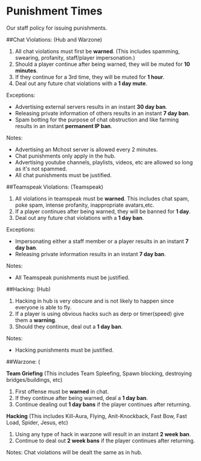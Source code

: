 # Punishment Times
Our staff policy for issuing punishments. 

##Chat Violations: (Hub and Warzone)

1. All chat violations must first be **warned**. (This includes spamming, swearing, profanity, staff/player impersonation.)
2. Should a player continue after being warned, they will be muted for **10 minutes**.
3. If they continue for a 3rd time, they will be muted for **1 hour**.
4. Deal out any future chat violations with a **1 day mute**.

Exceptions:
- Advertising external servers results in an instant **30 day ban**.
- Releasing private information of others results in an instant **7 day ban**.
- Spam botting for the purpose of chat obstruction and like farming results in an instant **permanent IP ban**.

Notes: 
- Advertising an Mchost server is allowed every 2 minutes.
- Chat punishments only apply in the hub.
- Advertising youtube channels, playlists, videos, etc are allowed so long as it's not spammed.
- All chat punishments must be justified.

##Teamspeak Violations: (Teamspeak)

1. All violations in teamspeak must be **warned**. This includes chat spam, poke spam, intense profanity, inappropriate avatars,etc.
2. If a player continues after being warned, they will be banned for **1 day**.
3. Deal out any future chat violations with a **1 day ban**.

Exceptions:
- Impersonating either a staff member or a player results in an instant **7 day ban**.
- Releasing private information results in an instant **7 day ban**.

Notes:
- All Teamspeak punishments must be justified.

##Hacking: (Hub)

1. Hacking in hub is very obscure and is not likely to happen since everyone is able to fly. 
2. If a player is using obvious hacks such as derp or timer(speed) give them a **warning**.
3. Should they continue, deal out a **1 day ban**.

Notes:
- Hacking punishments must be justified.

##Warzone: (

**Team Griefing**
(This includes Team Spleefing, Spawn blocking, destroying bridges/buildings, etc)
1. First offense must be **warned** in chat.
2. If they continue after being warned, deal a **1 day ban**.
3. Continue dealing out **1 day bans** if the player continues after returning.

**Hacking**
(This includes Kill-Aura, Flying, Anit-Knockback, Fast Bow, Fast Load, Spider, Jesus, etc)
1. Using any type of hack in warzone will result in an instant **2 week ban**.
2. Continue to deal out **2 week bans** if the player continues after returning.

Notes: Chat violations will be dealt the same as in hub.
